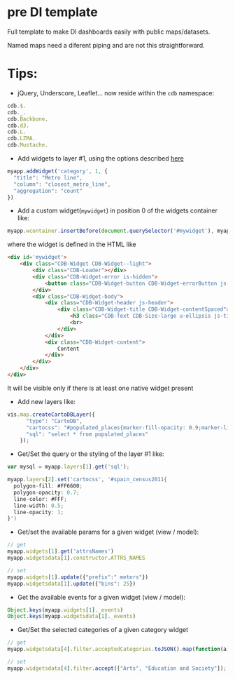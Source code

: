 # pre DI template

Full template to make DI dashboards easily with public maps/datasets.

Named maps need a diferent piping and are not this straightforward.

# Tips:

* jQuery, Underscore, Leaflet... now reside within the `cdb` namespace:
```javascript
cdb.$.
cdb._.
cdb.Backbone.
cdb.d3.
cdb.L.
cdb.LZMA.
cdb.Mustache.
```

* Add widgets to layer #1, using the options described [here](https://github.com/CartoDB/deep-insights.js/blob/master/doc/api.md)
```javascript
myapp.addWidget('category', 1, {
  "title": "Metro line",
  "column": "closest_metro_line",
  "aggregation": "count"
})
```

* Add a custom widget(`mywidget`) in position 0 of the widgets container like:

```javascript
myapp.wcontainer.insertBefore(document.querySelector('#mywidget'), myapp.wcontainer.children[0]);
```

where the widget is defined in the HTML like

```html
<div id='mywidget'>
    <div class="CDB-Widget CDB-Widget--light">
        <div class="CDB-Loader"></div>
        <div class="CDB-Widget-error is-hidden">
            <button class="CDB-Widget-button CDB-Widget-errorButton js-refresh"> <span class="CDB-Widget-textSmall CDB-Widget-textSmall--bold">REFRESH</span> </button>
        </div>
        <div class="CDB-Widget-body">
            <div class="CDB-Widget-header js-header">
                <div class="CDB-Widget-title CDB-Widget-contentSpaced">
                    <h3 class="CDB-Text CDB-Size-large u-ellipsis js-title">Title</h3>
                    <br>
                </div>
            </div>
            <div class="CDB-Widget-content">
                Content
            </div>
        </div>
    </div>
</div>
```

It will be visible only if there is at least one native widget present

* Add new layers like:

```javascript
vis.map.createCartoDBLayer({
      "type": "CartoDB",
      "cartocss": "#populated_places{marker-fill-opacity: 0.9;marker-line-width: 0;marker-line-opacity: 1;marker-placement: point;marker-type: ellipse;marker-width: 2;marker-fill: #FFFFFF;marker-allow-overlap: true;}",
      "sql": "select * from populated_places"
    });
```

* Get/Set the query or the styling of the layer #1 like:

```javascript
var mysql = myapp.layers[1].get('sql');

myapp.layers[2].set('cartocss', '#spain_census2011{
  polygon-fill: #FF6600;
  polygon-opacity: 0.7;
  line-color: #FFF;
  line-width: 0.5;
  line-opacity: 1;
}')
```

* Get/set the available params for a given widget (view / model):

```javascript
// get
myapp.widgets[1].get('attrsNames')
myapp.widgetsdata[1].constructor.ATTRS_NAMES

// set
myapp.widgets[1].update({"prefix":" meters"})
myapp.widgetsdata[1].update({"bins": 25})
```

* Get the available events for a given widget (view / model):

```javascript
Object.keys(myapp.widgets[1]._events)
Object.keys(myapp.widgetsdata[1]._events)
```

* Get/Set the selected categories of a given category widget

```javascript
// get
myapp.widgetsdata[4].filter.acceptedCategories.toJSON().map(function(a){return a.name})

// set
myapp.widgetsdata[4].filter.accept(["Arts", "Education and Society"]);
```

